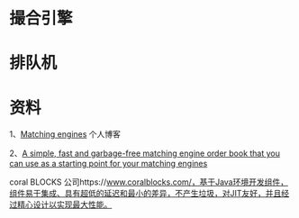 # 撮合引擎





# 排队机



# 资料

1、[Matching engines](https://jellepelgrims.com/posts/matching_engines) 个人博客

2、[A simple, fast and garbage-free matching engine order book that you can use as a starting point for your matching engines](https://github.com/coralblocks/CoralME)

coral BLOCKS 公司https://www.coralblocks.com/，基于Java环境开发组件，组件易于集成、具有超低的延迟和最小的差异，不产生垃圾，对JIT友好，并且经过精心设计以实现最大性能。

